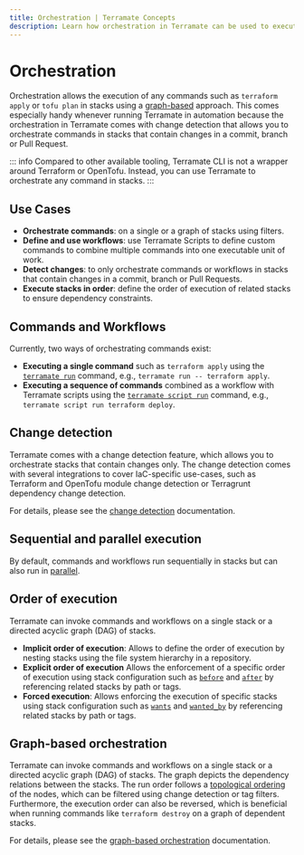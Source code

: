 ```yaml
---
title: Orchestration | Terramate Concepts
description: Learn how orchestration in Terramate can be used to execute single commands or workflows in stacks using filter and change detection.
---
```


# Orchestration

Orchestration allows the execution of any commands such as `terraform apply` or `tofu plan` in stacks using a
[graph-based](#graph-based-orchestration) approach. This comes especially handy whenever running Terramate in automation
because the orchestration in Terramate comes with change detection that allows you to orchestrate commands in stacks
that contain changes in a commit, branch or Pull Request.

::: info
Compared to other available tooling, Terramate CLI is not a wrapper around Terraform
or OpenTofu. Instead, you can use Terramate to orchestrate any command in stacks.
:::

## Use Cases

- **Orchestrate commands**: on a single or a graph of stacks using filters.
- **Define and use workflows**: use Terramate Scripts to define custom commands to combine multiple commands into one executable unit of work.
- **Detect changes**: to only orchestrate commands or workflows in stacks that contain changes in a commit, branch or Pull Requests.
- **Execute stacks in order**: define the order of execution of related stacks to ensure dependency constraints.

## Commands and Workflows

Currently, two ways of orchestrating commands exist:

- **Executing a single command** such as `terraform apply` using the [`terramate run`](../cli/reference/cmdline/run.md) command, e.g.,
`terramate run -- terraform apply`.
- **Executing a sequence of commands** combined as a workflow with Terramate scripts using the [`terramate script run`](../cli/reference/cmdline/script/script-run.md)
command, e.g., `terramate script run terraform deploy`.

## Change detection

Terramate comes with a change detection feature, which allows you to orchestrate stacks that contain changes only.
The change detection comes with several integrations to cover IaC-specific use-cases, such as
Terraform and OpenTofu module change detection or Terragrunt dependency change detection.

For details, please see the [change detection](../cli/change-detection/index.md) documentation.

## Sequential and parallel execution

By default, commands and workflows run sequentially in stacks but can also run in [parallel](../cli/orchestration/parallel-execution.md).

## Order of execution

Terramate can invoke commands and workflows on a single stack or a directed acyclic graph (DAG) of stacks.

- **Implicit order of execution**: Allows to define the order of execution by nesting stacks using the file system
hierarchy in a repository.
- **Explicit order of execution** Allows the enforcement of a specific order of execution using stack
configuration such as [`before`](../cli/stacks/configuration.md#before) and
[`after`](../cli/stacks/configuration.md#after) by referencing related stacks by path or tags.
- **Forced execution**: Allows enforcing the execution of specific stacks using stack configuration such as
[`wants`](../cli/stacks/configuration.md#wants) and [`wanted_by`](../cli/stacks/configuration.md#wanted_by) by referencing
related stacks by path or tags.

## Graph-based orchestration

Terramate can invoke commands and workflows on a single stack or a directed acyclic graph (DAG) of stacks.
The graph depicts the dependency relations between the stacks. The run order follows a [topological ordering](https://en.wikipedia.org/wiki/Topological_sorting) of the nodes, which can be filtered using change detection or tag filters. Furthermore, the execution order can also be reversed, which is beneficial when running commands like `terraform destroy` on a graph of dependent stacks.

For details, please see the [graph-based orchestration](../cli/orchestration/order-of-execution.md) documentation.
